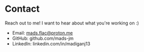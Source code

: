 # Contact

Reach out to me!
I want to hear about what you're working on :)

- Email: mads.flac@proton.me
- GitHub: github.com/mads-jm
- LinkedIn: linkedin.com/in/madiganj13 